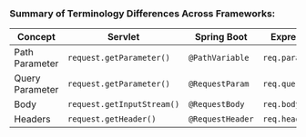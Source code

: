 ### Summary of Terminology Differences Across Frameworks:
| Concept           | Servlet                   | Spring Boot          | Express            | FastAPI           | Axum              |
|-------------------|---------------------------|----------------------|--------------------|-------------------|-------------------|
| Path Parameter    | `request.getParameter()`  | `@PathVariable`      | `req.params`       | `user_id: int`    | `Path`            |
| Query Parameter   | `request.getParameter()`  | `@RequestParam`      | `req.query`        | `Query`           | `Query`           |
| Body              | `request.getInputStream()`| `@RequestBody`       | `req.body`         | `Body`            | `Json` / `Form`   |
| Headers           | `request.getHeader()`     | `@RequestHeader`     | `req.headers`      | `Header`          | `headers::Header` |
